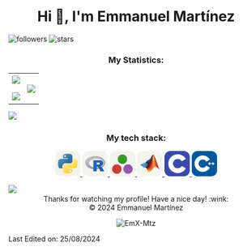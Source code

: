 <h1 align="center">Hi 👋, I'm Emmanuel Martínez </h1>

![followers](https://img.shields.io/github/followers/EmX-Mtz?style=social)
![stars](https://img.shields.io/github/stars/EmX-Mtz?style=social)

<h3 align="center">My Statistics:</h3>
<p align="center">
<table align="center">
<tr border="none">
<td width="50%" align="center">
  
  <img  align="center" src="https://github-readme-stats.vercel.app/api/?username=EmX-Mtz&show_icons=true&theme=dark" />
  <br></br>
  <img  src="https://github-readme-streak-stats.herokuapp.com?user=EmX-Mtz&theme=dark&mode=weekly&hide_current_streak=true" /> 
</td>
<td width="50%" align="center">

  <img  align="center" src="https://github-readme-stats.vercel.app/api/top-langs/?username=EmX-Mtz&layout=compact&theme=dark"/>
  
  </td>
</tr>
</table>

<img src="https://user-images.githubusercontent.com/73097560/115834477-dbab4500-a447-11eb-908a-139a6edaec5c.gif">
<h3 align="center">My tech stack:</h3>
<p align="center"> 
<a href="https://www.python.org/" target="_blank" rel="noreferrer"> <img src="https://github.com/tandpfun/skill-icons/blob/main/icons/Python-Light.svg" alt="bootstrap" width="50" height="50"/> </a>
<a href="https://www.r-project.org/" target="_blank" rel="noreferrer"> <img src="https://github.com/tandpfun/skill-icons/blob/main/icons/R-Light.svg" width="50" height="50"/> </a> 
<a href="https://julialang.org/" target="_blank" rel="noreferrer"> <img src="https://github.com/tandpfun/skill-icons/blob/main/icons/Julia-Light.svg" width="50" height="50"/> </a>
<a href="https://la.mathworks.com/products/matlab.html" target="_blank" rel="noreferrer"> <img src="https://github.com/tandpfun/skill-icons/blob/main/icons/Matlab-Light.svg" width="50" height="50"/> </a> 
<a href="https://en.wikipedia.org/wiki/C_(programming_language)" target="_blank" rel="noreferrer"> <img src="https://github.com/tandpfun/skill-icons/blob/main/icons/C.svg" width="50" height="50"/> </a>
<a href="https://es.wikipedia.org/wiki/C%2B%2B" target="_blank" rel="noreferrer"> <img src="https://github.com/tandpfun/skill-icons/blob/main/icons/CPP.svg" width="50" height="50"/> </a> 
</p>
<img src="https://user-images.githubusercontent.com/73097560/115834477-dbab4500-a447-11eb-908a-139a6edaec5c.gif">

<div align="center">
  Thanks for watching my profile! Have a nice day! :wink: <br/> 
  &copy; 2024 Emmanuel Martínez <br/> </p>
  <p align="center"> <img src="https://komarev.com/ghpvc/?username=EmX-Mtz&label=Profile%20views&color=0e75b6&style=flat" alt="EmX-Mtz" /> </p>
</div>

Last Edited on: 25/08/2024
